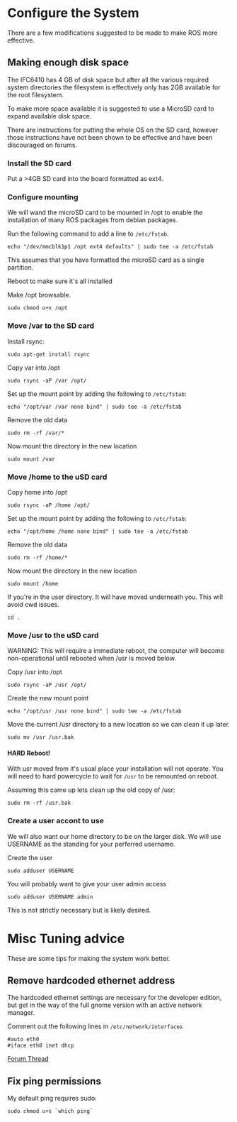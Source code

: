 # Configure the System

There are a few modifications suggested to be made to make ROS more effective.

## Making enough disk space

The IFC6410 has 4 GB of disk space but after all the various required system directories the filesystem is effectively only has 2GB available for the root filesystem.

To make more space available it is suggested to use a MicroSD card to expand available disk space.

There are instructions for putting the whole OS on the SD card, however those instructions have not been shown to be effective and have been discouraged on forums.

### Install the SD card

Put a >4GB SD card into the board formatted as ext4.

### Configure mounting

We will wand the microSD card to be mounted in /opt to enable the installation of many ROS packages from debian packages.

Run the following command to add a line to `/etc/fstab`. 


```
echo "/dev/mmcblk1p1 /opt ext4 defaults" | sudo tee -a /etc/fstab
```

This assumes that you have formatted the microSD card as a single partition.

Reboot to make sure it's all installed

Make /opt browsable.

```
sudo chmod o+x /opt
```




### Move /var to the SD card

Install rsync:

```
sudo apt-get install rsync
```

Copy var into /opt

```
sudo rsync -aP /var /opt/
```

Set up the mount point by adding the following to `/etc/fstab`:

```
echo "/opt/var /var none bind" | sudo tee -a /etc/fstab
```

Remove the old data

```
sudo rm -rf /var/*
```

Now mount the directory in the new location

```
sudo mount /var
```

### Move /home to the uSD card

Copy home into /opt

```
sudo rsync -aP /home /opt/
```

Set up the mount point by adding the following to `/etc/fstab`:

```
echo "/opt/home /home none bind" | sudo tee -a /etc/fstab
```

Remove the old data

```
sudo rm -rf /home/*
```

Now mount the directory in the new location

```
sudo mount /home
```

If you're in the user directory. It will have moved underneath you. This will avoid cwd issues.

```
cd .
```

### Move /usr to the uSD card

WARNING: This will require a immediate reboot, the computer will become non-operational until rebooted when /usr is moved below.

Copy /usr into /opt

```
sudo rsync -aP /usr /opt/
```

Create the new mount point

```
echo "/opt/usr /usr none bind" | sudo tee -a /etc/fstab
```

Move the current /usr directory to a new location so we can clean it up later.

```
sudo mv /usr /usr.bak
```

#### HARD Reboot!

With usr moved from it's usual place your installation will not operate. You will need to hard powercycle to wait for `/usr` to be remounted on reboot.


Assuming this came up lets clean up the old copy of /usr:

```
sudo rm -rf /usr.bak
```
### Create a user accont to use

We will also want our home directory to be on the larger disk. We will use USERNAME as the standing for your perferred username.

Create the user
```
sudo adduser USERNAME
```

You will probably want to give your user admin access

```
sudo adduser USERNAME admin
```

This is not strictly necessary but is likely desired.

# Misc Tuning advice

These are some tips for making the system work better.

## Remove hardcoded ethernet address

The hardcoded ethernet settings are necessary for the developer edition, but get in the way of the full gnome version with an active network manager.

Comment out the following lines in `/etc/network/interfaces`
```
#auto eth0
#iface eth0 inet dhcp
```

[Forum Thread](http://mydragonboard.org/community/hw-sw-8064/ifc6410-bsp-1-3-does-not-sutdown-eth0-interface-when-ethernet-cable-is-unplugged/)


## Fix ping permissions

My default ping requires sudo:

```
sudo chmod u+s `which ping`
```
